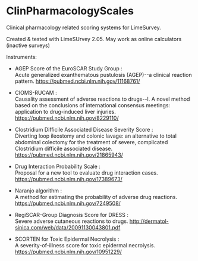 # ClinPharmacologyScales
Clinical pharmacology related scoring systems for LimeSurvey.

Created & tested with LimeSUrvey 2.05.
May work as online calculators (inactive surveys)

Instruments:

- AGEP Score of the EuroSCAR Study Group :  
Acute generalized exanthematous pustulosis (AGEP)--a clinical reaction pattern.
https://pubmed.ncbi.nlm.nih.gov/11168761/


- CIOMS-RUCAM :  
Causality assessment of adverse reactions to drugs--I. A novel method based on the conclusions of international consensus meetings: application to drug-induced liver injuries.
https://pubmed.ncbi.nlm.nih.gov/8229110/


- Clostridium Difficile Associated Disease Severity Score :  
Diverting loop ileostomy and colonic lavage: an alternative to total abdominal colectomy for the treatment of severe, complicated Clostridium difficile associated disease.
https://pubmed.ncbi.nlm.nih.gov/21865943/


- Drug Interaction Probability Scale :  
Proposal for a new tool to evaluate drug interaction cases.
https://pubmed.ncbi.nlm.nih.gov/17389673/


- Naranjo algorithm :  
A method for estimating the probability of adverse drug reactions.
https://pubmed.ncbi.nlm.nih.gov/7249508/


- RegiSCAR-Group Diagnosis Score for DRESS :  
Severe adverse cutaneous reactions to drugs.
http://dermatol-sinica.com/web/data/20091130043801.pdf


- SCORTEN for Toxic Epidermal Necrolysis :  
A severity-of-illness score for toxic epidermal necrolysis.
https://pubmed.ncbi.nlm.nih.gov/10951229/


